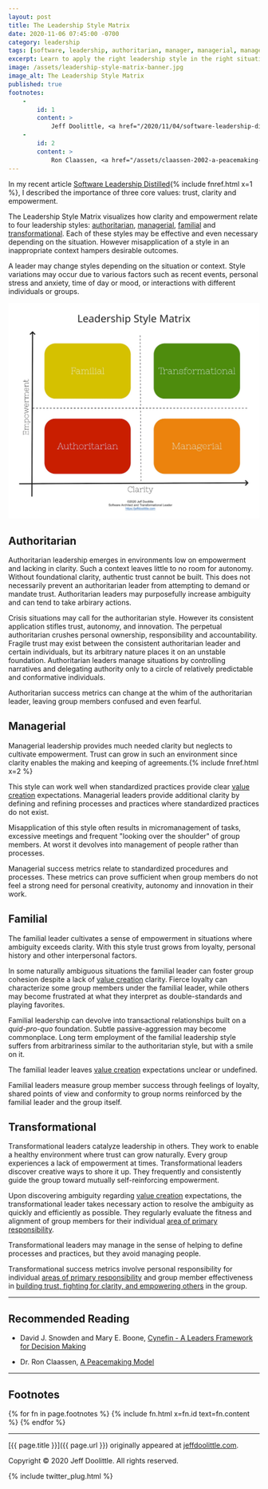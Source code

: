```yaml
---
layout: post
title: The Leadership Style Matrix
date: 2020-11-06 07:45:00 -0700
category: leadership
tags: [software, leadership, authoritarian, manager, managerial, management, family, familial, transform, transformational]
excerpt: Learn to apply the right leadership style in the right situation.
image: /assets/leadership-style-matrix-banner.jpg
image_alt: The Leadership Style Matrix
published: true
footnotes:
    -
        id: 1
        content: >
            Jeff Doolittle, <a href="/2020/11/04/software-leadership-distilled/">Software Leadership Distilled</a>.
    -
        id: 2
        content: >
            Ron Claassen, <a href="/assets/claassen-2002-a-peacemaking-model.pdf" target="_blank">A Peacemaking Model</a>. Original at <a href="http://www.rpforschools.net/articles/Theory/Claassen%202002%20A%20Peacemaking%20Model.pdf" target="_blank">http://www.rpforschools.net/articles/Theory/Claassen%202002%20A%20Peacemaking%20Model.pdf</a>.
---
```


In my recent article [Software Leadership Distilled](/2020/11/04/software-leadership-distilled/){% include fnref.html x=1 %}, I described the importance of three core values: trust, clarity and empowerment.

The Leadership Style Matrix visualizes how clarity and empowerment relate to four leadership styles: [authoritarian](#authoritarian), [managerial](#managerial), [familial](#familial) and [transformational](#transformational). Each of these styles may be effective and even necessary depending on the situation. However misapplication of a style in an inappropriate context hampers desirable outcomes.

A leader may change styles depending on the situation or context. Style variations may occur due to various factors such as recent events, personal stress and anxiety, time of day or mood, or interactions with different individuals or groups.

![The Leadership Style Matrix](/assets/leadership-style-matrix-1440.jpg)

## Authoritarian

Authoritarian leadership emerges in environments low on empowerment and lacking in clarity. Such a context leaves little to no room for autonomy. Without foundational clarity, authentic trust cannot be built. This does not necessarily prevent an authoritarian leader from attempting to demand or mandate trust. Authoritarian leaders may purposefully increase ambiguity and can tend to take arbirary actions.

Crisis situations may call for the authoritarian style. However its consistent application stifles trust, autonomy, and innovation. The perpetual authoritarian crushes personal ownership, responsibility and accountability. Fragile trust may exist between the consistent authoritarian leader and certain individuals, but its arbitrary nature places it on an unstable foundation. Authoritarian leaders manage situations by controlling narratives and delegating authority only to a circle of relatively predictable and conformative individuals.

Authoritarian success metrics can change at the whim of the authoritarian leader, leaving group members confused and even fearful.

## Managerial

Managerial leadership provides much needed clarity but neglects to cultivate empowerment. Trust can grow in such an environment since clarity enables the making and keeping of agreements.{% include fnref.html x=2 %}

This style can work well when standardized practices provide clear [value creation](/software-leadership/software-leadership-distilled#value-creators) expectations. Managerial leaders provide additional clarity by defining and refining processes and practices where standardized practices do not exist.

Misapplication of this style often results in micromanagement of tasks, excessive meetings and frequent "looking over the shoulder" of group members. At worst it devolves into management of people rather than processes.

Managerial success metrics relate to standardized procedures and processes. These metrics can prove sufficient when group members do not feel a strong need for personal creativity, autonomy and innovation in their work.

## Familial

The familial leader cultivates a sense of empowerment in situations where ambiguity exceeds clarity. With this style trust grows from loyalty, personal history and other interpersonal factors.

In some naturally ambiguous situations the familial leader can foster group cohesion despite a lack of [value creation](/software-leadership/software-leadership-distilled#value-creators) clarity. Fierce loyalty can characterize some group members under the familial leader, while others may become frustrated at what they interpret as double-standards and playing favorites.

Familial leadership can devolve into transactional relationships built on a *quid-pro-quo* foundation. Subtle passive-aggression may become commonplace. Long term employment of the familial leadership style suffers from arbitrariness similar to the authoritarian style, but with a smile on it.

The familial leader leaves [value creation](/software-leadership/software-leadership-distilled#value-creators) expectations unclear or undefined.

Familial leaders measure group member success through feelings of loyalty, shared points of view and conformity to group norms reinforced by the familial leader and the group itself.

## Transformational

Transformational leaders catalyze leadership in others. They work to enable a healthy environment where trust can grow naturally. Every group experiences a lack of empowerment at times. Transformational leaders discover creative ways to shore it up. They frequently and consistently guide the group toward mutually self-reinforcing empowerment.

Upon discovering ambiguity regarding [value creation](/software-leadership/software-leadership-distilled#value-creators) expectations, the transformational leader takes necessary action to resolve the ambiguity as quickly and efficiently as possible. They regularly evaluate the fitness and alignment of group members for their individual [area of primary responsibility](/software-leadership/software-leadership-distilled#areas-of-primary-responsibility).

Transformational leaders may manage in the sense of helping to define processes and practices, but they avoid managing people.

Transformational success metrics involve personal responsibility for individual [areas of primary responsibility](/software-leadership/software-leadership-distilled#areas-of-primary-responsibility) and group member effectiveness in [building trust, fighting for clarity, and empowering others](/software-leadership/software-leadership-distilled#areas-of-shared-responsibility) in the group.

___

## Recommended Reading

- David J. Snowden and Mary E. Boone, [Cynefin - A Leaders Framework for Decision Making](https://hbr.org/2007/11/a-leaders-framework-for-decision-making)

- Dr. Ron Claassen, [A Peacemaking Model](/assets/claassen-2002-a-peacemaking-model.pdf)

___

## Footnotes

{% for fn in page.footnotes %}
{% include fn.html x=fn.id text=fn.content %}
{% endfor %}

___

[{{ page.title }}]({{ page.url }}) originally appeared at [jeffdoolittle.com](https://jeffdoolittle.com/).

Copyright © 2020 Jeff Doolittle. All rights reserved.

{% include twitter_plug.html %}
